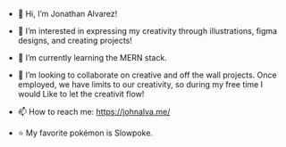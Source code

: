 - 👋 Hi, I’m Jonathan Alvarez!

- 👀 I’m interested in expressing my creativity through illustrations, figma designs, and creating projects!

- 🌱 I’m currently learning the MERN stack.

- 💞️ I’m looking to collaborate on creative and off the wall projects. Once employed, we have limits to our 
     creativity, so during my free time I would Like to let the creativit flow!
- 📫 How to reach me: https://johnalva.me/

- ⭐️ My favorite pokémon is Slowpoke.

<!---
johnnyblaze993/johnnyblaze993 is a ✨ special ✨ repository because its `README.md` (this file) appears on your GitHub profile.
You can click the Preview link to take a look at your changes.
--->
